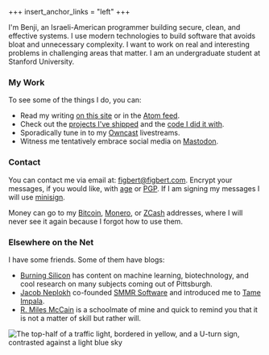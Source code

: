 +++
insert_anchor_links = "left"
+++

I'm Benji, an Israeli-American programmer building secure, clean, and
effective systems. I use modern technologies to build software that
avoids bloat and unnecessary complexity. I want to work on real and
interesting problems in challenging areas that matter. I am an
undergraduate student at Stanford University.

### My Work
To see some of the things I do, you can:

- Read my writing [on this site] or in the [Atom feed].
- Check out the [projects I've shipped] and the [code I did it with].
- Sporadically tune in to my [Owncast] livestreams.
- Witness me tentatively embrace social media on [Mastodon].

### Contact
You can contact me via email at: [figbert@figbert.com].  Encrypt your
messages, if you would like, with [age] or [PGP]. If I am signing my
messages I will use [minisign].

Money can go to my [Bitcoin], [Monero], or [ZCash] addresses, where I
will never see it again because I forgot how to use them.

### Elsewhere on the Net
I have some friends. Some of them have blogs:

- [Burning Silicon] has content on machine learning, biotechnology, and cool
  research on many subjects coming out of Pittsburgh.
- [Jacob Neplokh] co-founded [SMMR Software] and introduced me to [Tame
  Impala].
- [R. Miles McCain] is a schoolmate of mine and quick to remind you that
  it is not a matter of skill but rather will.

![The top-half of a traffic light, bordered in yellow, and a U-turn
sign, contrasted against a light blue sky](/banner.jpeg)

[on this site]: @/posts/_index.md
[Atom feed]: /atom.xml
[projects I've shipped]: @/projects/_index.md
[code I did it with]: https://git.figbert.com
[Owncast]: https://live.figbert.com
[Mastodon]: https://fosstodon.org/@figbert

[figbert@figbert.com]: mailto:figbert@figbert.com
[PGP]: /files/publickey-pgp.asc
[age]: /files/age.txt
[minisign]: /files/minisign.pub

[Bitcoin]: /files/bitcoin.txt
[Monero]: /files/monero.txt
[ZCash]: /files/zcash.txt

[Burning Silicon]: https://burningsilicon.dev/
[Jacob Neplokh]: https://jacobneplokh.com
[SMMR Software]: https://smmr.software
[Tame Impala]: https://en.wikipedia.org/wiki/Tame_Impala
[R. Miles McCain]: https://miles.land
